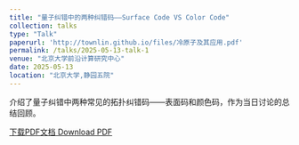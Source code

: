 ```yaml
---
title: "量子纠错中的两种纠错码——Surface Code VS Color Code"
collection: talks
type: "Talk"
paperurl: 'http://townlin.github.io/files/冷原子及其应用.pdf'
permalink: /talks/2025-05-13-talk-1
venue: "北京大学前沿计算研究中心"
date: 2025-05-13
location: "北京大学,静园五院"
---
```


介绍了量子纠错中两种常见的拓扑纠错码——表面码和颜色码，作为当日讨论的总结回顾。

[下载PDF文档 Download PDF](http://townlin.github.io/files/冷原子及其应用.pdf)
